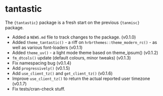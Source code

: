 # tantastic

The `{tantastic}` package is a fresh start on the previous `{tanmisc}` package.

- Added a `NEWS.md` file to track changes to the package. (v0.1.0)
- Added `theme_tantastic()` - a riff on `hrbrthemes::theme_modern_rc()` - as well as various font-loaders (v0.1.1)
- Added `theme_uv()` - a light mode theme based on theme_ipsum() (v0.1.2)
- `fm_dtcols()` update (default colours, minor tweaks) (v0.1.3)
- Fix namespacing bug (v0.1.4)
- Add `progressively()` (v0.1.5)
- Add `use_client_tz()` and `get_client_tz()`  (v0.1.6)
- Improve `use_client_tz()` to return the actual reported user timezone (v0.1.7)
- Fix tests/cran-check stuff.
